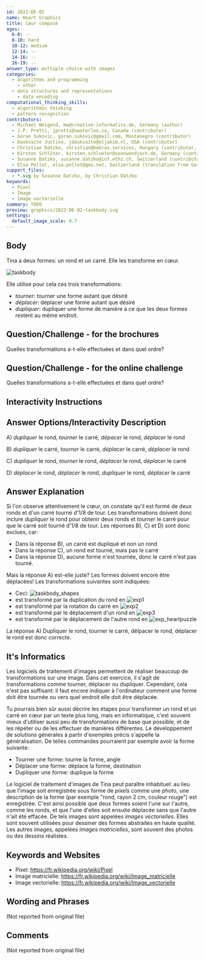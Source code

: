 ```yaml
---
id: 2022-DE-02
name: Heart Graphics
title: Cœur composé
ages:
  6-8: --
  8-10: hard
  10-12: medium
  12-14: --
  14-16: --
  16-19: --
answer_type: multiple choice with images
categories:
  - algorithms and programming
    - other
  - data structures and representations
    - data encoding
computational_thinking_skills:
  - algorithmic thinking
  - pattern recognition
contributors:
  - Michael Weigend, mw@creative-informatics.de, Germany (author)
  - J.P. Pretti, jpretti@uwaterloo.ca, Canada (contributor)
  - Goran Sukovic, goran.sukovic@gmail.com, Montenegro (contributor)
  - Dauksaite Justina, jdauksaite@eljakim.nl, USA (contributor)
  - Christian Datzko, christian@bebras.services, Hungary (contributor, translation from English into German, graphics)
  - Kirsten Schlüter, kirsten.schlueter@sonnwendjoch.de, Germany (contributor)
  - Susanne Datzko, susanne.datzko@inf.ethz.ch, Switzerland (contributor, graphics)
  - Elsa Pellet, elsa.pellet@gmx.net, Switzerland (translation from German into French)
support_files:
  - *.svg by Susanne Datzko, by Christian Datzko
keywords:
  - Pixel
  - Image
  - Image vectorielle
summary: TODO
preview: graphics/2022-DE-02-taskbody.svg
settings:
  default_image_scale: 0.7
---
```


[exp1]: graphics/2022-DE-02-explanation1.svg "Explication étape 1"
[exp2]: graphics/2022-DE-02-explanation2.svg "Explication étape 2"
[exp3]: graphics/2022-DE-02-explanation3.svg "Explication étape 3"
[exp_heartpuzzle]: graphics/2022-DE-02-explanation_heartpuzzle.svg "Explication étape 4"
[taskbody]: graphics/2022-DE-02-taskbody.svg "Deux formes forment un cœur"
[taskbody_shapes]: graphics/2022-DE-02-taskbody_shapes.svg "Rond et carré"

## Body

Tina a deux formes: un rond et un carré. Elle les transforme en cœur.

![taskbody]

Elle utilise pour cela ces trois transformations:

- _tourner_: tourner une forme autant que désiré
- _déplacer_: déplacer une forme autant que désiré
- _dupliquer_: dupliquer une forme de manière à ce que les deux formes restent au même endroit.

## Question/Challenge - for the brochures

Quelles transformations a-t-elle effectuées et dans quel ordre?

## Question/Challenge - for the online challenge

Quelles transformations a-t-elle effectuées et dans quel ordre?

## Interactivity Instructions

<!-- empty -->

## Answer Options/Interactivity Description

A) _dupliquer_ le rond, _tourner_ le carré, _dépacer_ le rond, _déplacer_ le rond

B) _dupliquer_ le carré, _tourner_ le carré, _déplacer_ le carré, _déplacer_ le rond

C) _dupliquer_ le rond, _tourner_ le rond, _déplacer_ le rond, _déplacer_ le carré

D) _déplacer_ le rond, _déplacer_ le rond, _dupliquer_ le rond, _déplacer_ le carré

## Answer Explanation

Si l'on observe attentivement le cœur, on constate qu'il est formé de deux ronds et d'un carré tourné d'1/8 de tour. Les transformations doivent donc inclure _dupliquer_ le rond pour obtenir deux ronds et _tourner_ le carré pour que le carré soit tourné d'1/8 de tour. Les réponses B), C) et D) sont donc exclues, car:

- Dans la réponse B), un carré est dupliqué et non un rond
- Dans la réponse C), un rond est tourné, mais pas le carré
- Dans la réponse D), aucune forme n'est tournée, donc le carré n'est pas tourné.

Mais la réponse A) est-elle juste? Les formes doivent encore être déplacées! Les transformations suivantes sont indiquées:

- Ceci: ![taskbody_shapes]
- est transformé par la duplication du rond en ![exp1]
- est transformé par la rotation du carré en ![exp2]
- est transformé par le déplacement d'un rond en ![exp3]
- est transformé par le déplacement de l'autre rond en ![exp_heartpuzzle]

La réponse A) Dupliquer le rond, tourner le carré, délpacer le rond, déplacer le rond est donc correcte.

## It's Informatics

Les logiciels de traitement d'images permettent de réaliser beaucoup de transformations sur une image. Dans cet exercice, il s'agit de transformations comme tourner, déplacer ou dupliquer. Cependant, cela n'est pas suffisant: il faut encore indiquer à l'ordinateur comment une forme doit être tournée ou vers quel endroit elle doit être déplacée.

Tu pourrais bien sûr aussi décrire les étapes pour transformer un rond et un carré en cœur par un texte plus long, mais en informatique, c'est souvent mieux d'utiliser aussi peu de transformations de base que possible, et de les répéter ou de les effectuer de manières différentes. Le développement de solutions générales à partir d'exemples précis s'appelle la généralisation. De telles commandes pourraient par exemple avoir la forme suivante:

- Tourner une forme: tourne la forme, angle
- Déplacer une forme: déplace la forme, destination
- Dupliquer une forme: duplique la forme

Le logiciel de traitement d'images de Tina peut paraître inhabituel: au lieu que l'image soit enregistrée sous forme de _pixels_ comme une photo, une description de la forme (par exemple "rond, rayon 2 cm, couleur rouge") est enregistrée. C'est ainsi possible que deux formes soient l'une sur l'autre, comme les ronds, et que l'une d'elles soit ensuite déplacée sans que l'autre n'ait été effacée. De tels images sont appelées _images vectorielles_. Elles sont souvent utilisées pour dessiner des formes abstraites en haute qualité. Les autres images, appelées _images matricielles_, sont souvent des photos ou des dessins réalistes.

## Keywords and Websites

- Pixel: https://fr.wikipedia.org/wiki/Pixel
- Image matricielle: https://fr.wikipedia.org/wiki/Image_matricielle
- Image vectorielle: https://fr.wikipedia.org/wiki/Image_vectorielle

## Wording and Phrases

(Not reported from original file)

## Comments

(Not reported from original file)
